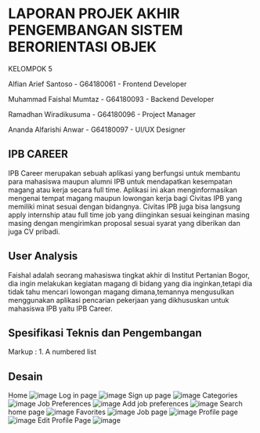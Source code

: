 # LAPORAN PROJEK AKHIR PENGEMBANGAN SISTEM BERORIENTASI OBJEK


KELOMPOK 5

Alfian Arief Santoso - G64180061 - Frontend Developer

Muhammad Faishal Mumtaz - G64180093 - Backend Developer

Ramadhan Wiradikusuma - G64180096 - Project Manager

Ananda Alfarishi Anwar - G64180097 - UI/UX Designer

## IPB CAREER

IPB Career merupakan sebuah aplikasi yang berfungsi untuk membantu para mahasiswa maupun alumni IPB untuk mendapatkan kesempatan magang atau kerja secara full time. Aplikasi ini akan menginformasikan mengenai tempat magang maupun lowongan kerja bagi Civitas IPB yang memiliki minat sesuai dengan bidangnya. Civitas IPB juga bisa langsung apply internship atau full time job yang diinginkan sesuai keinginan masing masing dengan mengirimkan proposal sesuai syarat yang diberikan dan juga CV pribadi.

## User Analysis
Faishal adalah seorang mahasiswa tingkat akhir di Institut Pertanian Bogor, dia ingin melakukan kegiatan magang di bidang yang dia inginkan,tetapi dia tidak tahu mencari lowongan magang dimana,temannya mengusulkan menggunakan aplikasi pencarian pekerjaan yang dikhususkan untuk mahasiswa IPB yaitu IPB Career.

## Spesifikasi Teknis dan Pengembangan
Markup : 1. A numbered list


## Desain 

Home
![image](https://user-images.githubusercontent.com/60084504/120892445-8bbfc080-c638-11eb-97db-58bdbed5e34f.png)
Log in page
![image](https://user-images.githubusercontent.com/60084504/120892469-ac881600-c638-11eb-8eea-9beefe3234df.png)
Sign up page
![image](https://user-images.githubusercontent.com/60084504/120892472-b14cca00-c638-11eb-850d-61b41bf5cd67.png)
Categories
![image](https://user-images.githubusercontent.com/60084504/120892475-b873d800-c638-11eb-8ed2-b7e90b5e3a52.png)
Job Preferences
![image](https://user-images.githubusercontent.com/60084504/120892480-c0337c80-c638-11eb-87f4-46aba4e65270.png)
Add job preferences
![image](https://user-images.githubusercontent.com/60084504/120892490-c6295d80-c638-11eb-8c7a-58db5330c52c.png)
Search home page
![image](https://user-images.githubusercontent.com/60084504/120892494-ce819880-c638-11eb-8e7e-d5de72560cf6.png)
Favorites
![image](https://user-images.githubusercontent.com/60084504/120892499-d6d9d380-c638-11eb-82b8-8a89593ffce3.png)
Job page
![image](https://user-images.githubusercontent.com/60084504/120892509-e78a4980-c638-11eb-9513-5ed3702115ed.png)
Profile page
![image](https://user-images.githubusercontent.com/60084504/120892618-739c7100-c639-11eb-88fc-d21be6150684.png)
Edit Profile Page
![image](https://user-images.githubusercontent.com/60084504/120892631-7eef9c80-c639-11eb-85fa-593dcc4d295b.png)


